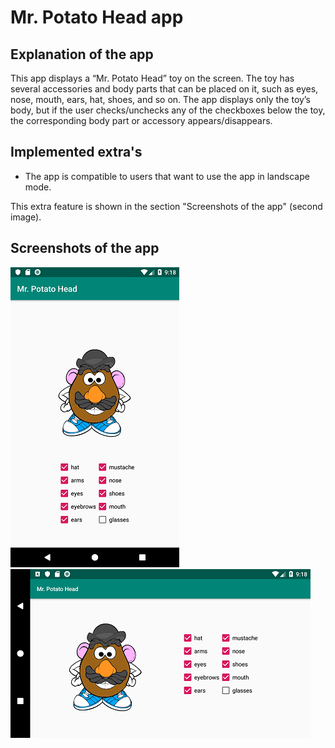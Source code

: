 # Mr. Potato Head app

## Explanation of the app
This app displays a “Mr. Potato Head” toy on the screen. The toy has several accessories and body parts that can be placed on it, such as eyes, nose, mouth, ears, hat, shoes, and so on. The app displays only the toy’s body, but if the user checks/unchecks any of the checkboxes below the toy, the corresponding body part or accessory appears/disappears.

## Implemented extra's
- The app is compatible to users that want to use the app in landscape mode.

This extra feature is shown in the section "Screenshots of the app" (second image).
## Screenshots of the app
![](https://github.com/Huikie/Mr-Potatohead/blob/master/doc/first_screen.png)
![](https://github.com/Huikie/Mr-Potatohead/blob/master/doc/first_screen_lnd.png)
